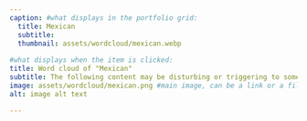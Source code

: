 ```yaml
---
caption: #what displays in the portfolio grid:
  title: Mexican
  subtitle: 
  thumbnail: assets/wordcloud/mexican.webp
  
#what displays when the item is clicked:
title: Word cloud of "Mexican"
subtitle: The following content may be disturbing or triggering to some viewers. It includes themes of violence, abuse, and trauma. If you feel that this content may be disturbing to you, please exercise caution before continuing.
image: assets/wordcloud/mexican.png #main image, can be a link or a file in assets/img/portfolio
alt: image alt text

---
```


